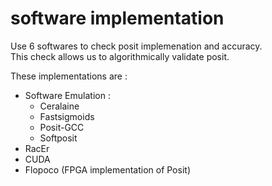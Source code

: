 # software implementation
Use 6 softwares to check posit implemenation and accuracy.  
This check allows us to algorithmically validate posit.

These implementations are :
+ Software Emulation :
  - Ceralaine
  - Fastsigmoids
  - Posit-GCC
  - Softposit
+ RacEr
+ CUDA
+ Flopoco (FPGA implementation of Posit)



